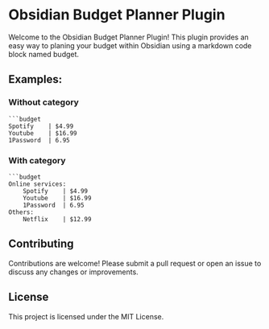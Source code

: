 # Obsidian Budget Planner Plugin

Welcome to the Obsidian Budget Planner Plugin! This plugin provides an easy way to planing your budget within
Obsidian using a markdown code block named budget.

## Examples:

### Without category

````
```budget
Spotify    | $4.99
Youtube    | $16.99
1Password  | 6.95
````

### With category

````
```budget
Online services:
	Spotify    | $4.99
	Youtube    | $16.99
	1Password  | 6.95
Others:
	Netflix    | $12.99
````

## Contributing

Contributions are welcome! Please submit a pull request or open an issue to discuss any changes or improvements.

## License

This project is licensed under the MIT License.
